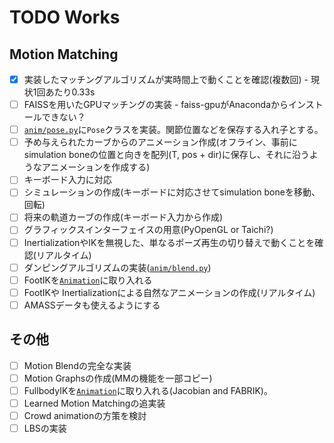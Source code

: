 # TODO Works
## Motion Matching
- [x] 実装したマッチングアルゴリズムが実時間上で動くことを確認(複数回) - 現状1回あたり0.33s 
- [ ] FAISSを用いたGPUマッチングの実装 - faiss-gpuがAnacondaからインストールできない？
- [ ] [`anim/pose.py`](anim/pose.py)に`Pose`クラスを実装。関節位置などを保存する入れ子とする。
- [ ] 予め与えられたカーブからのアニメーション作成(オフライン、事前にsimulation boneの位置と向きを配列(T, pos + dir)に保存し、それに沿うようなアニメーションを作成する)
- [ ] キーボード入力に対応
- [ ] シミュレーションの作成(キーボードに対応させてsimulation boneを移動、回転)
- [ ] 将来の軌道カーブの作成(キーボード入力から作成)
- [ ] グラフィックスインターフェイスの用意(PyOpenGL or Taichi?)
- [ ] InertializationやIKを無視した、単なるポーズ再生の切り替えで動くことを確認(リアルタイム)
- [ ] ダンピングアルゴリズムの実装([`anim/blend.py`](anim/blend.py))
- [ ] FootIKを[`Animation`](anim/animation.py)に取り入れる
- [ ] FootIKや Inertializationによる自然なアニメーションの作成(リアルタイム)
- [ ] AMASSデータも使えるようにする

## その他
- [ ] Motion Blendの完全な実装
- [ ] Motion Graphsの作成(MMの機能を一部コピー)
- [ ] FullbodyIKを[`Animation`](anim/animation.py)に取り入れる(Jacobian and FABRIK)。
- [ ] Learned Motion Matchingの追実装
- [ ] Crowd animationの方策を検討
- [ ] LBSの実装
